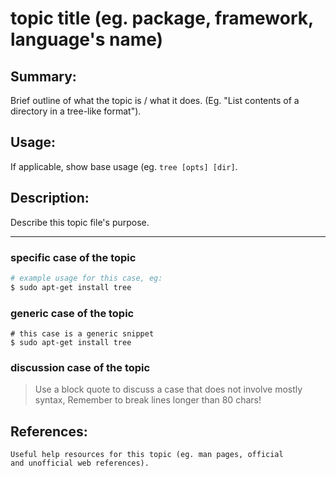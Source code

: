 # topic title (eg. package, framework, language's name)
## Summary:
Brief outline of what the topic is / what it does.
(Eg. "List contents of a directory in a tree-like format").

## Usage:
If applicable, show base usage (eg. `tree [opts] [dir]`.

## Description:
Describe this topic file's purpose.

---

### specific case of the topic ###
```sh
# example usage for this case, eg:
$ sudo apt-get install tree
```

### generic case of the topic ###
~~~
# this case is a generic snippet
$ sudo apt-get install tree
~~~

### discussion case of the topic ###
> Use a block quote to discuss a case that does not involve mostly syntax,
> Remember to break lines longer than 80 chars!

## References:
    Useful help resources for this topic (eg. man pages, official
    and unofficial web references).


